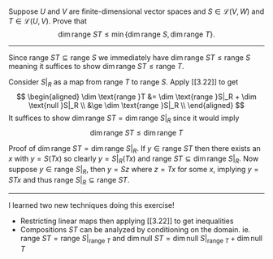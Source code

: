 Suppose $U$ and $V$ are finite-dimensional vector spaces and $S \in \mathcal L(V,W)$ and $T \in \mathcal L(U,V)$. Prove that
$$
\dim \text{range }ST \le \min\{\dim \text{range }S, \dim \text{range }T\}.
$$

---

Since $\text{range }ST \subseteq \text{range }S$ we immediately have $\dim \text{range }ST \le \text{range }S$
meaning it suffices to show $\dim \text{range }ST \le \text{range }T$.

Consider $S|_R$ as a map from $\text{range }T$ to $\text{range }S$. Apply [[3.22]] to get
$$
\begin{aligned}
\dim \text{range }T
&= \dim \text{range }S|_R + \dim \text{null }S|_R \\
&\ge \dim \text{range }S|_R \\
\end{aligned}
$$
It suffices to show $\dim \text{range }ST = \dim \text{range }S|_R$ since it would imply
$$
\dim \text{range }ST \le \dim \text{range }T
$$

Proof of $\dim \text{range }ST = \dim \text{range }S|_R$. If $y \in \text{range }ST$ then there exists an $x$ with $y = S(Tx)$ so clearly $y = S|_R(Tx)$ and $\text{range }ST \subseteq \dim \text{range }S|_R$. Now suppose $y \in \text{range }S|_R$, then $y = Sz$ where $z = Tx$ for some $x$, implying $y = STx$ and thus $\text{range }S|_R \subseteq \text{range }ST$.

---

I learned two new techniques doing this exercise!

- Restricting linear maps then applying [[3.22]] to get inequalities
- Compositions $ST$ can be analyzed by conditioning on the domain. ie. $\text{range }ST = \text{range }S|_{\text{range }T}$ and $\dim \text{null }ST = \dim \text{null }S|_{\text{range }T} + \dim \text{null }T$

